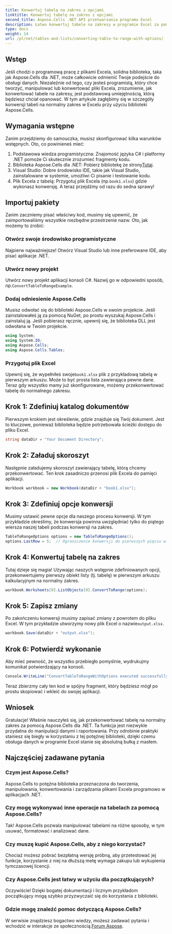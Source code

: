 ```yaml
---
title: Konwertuj tabelę na zakres z opcjami
linktitle: Konwertuj tabelę na zakres z opcjami
second_title: Aspose.Cells .NET API przetwarzania programu Excel
description: Łatwo konwertuj tabele na zakresy w programie Excel za pomocą Aspose.Cells dla .NET ze wskazówkami krok po kroku. Udoskonal swoje umiejętności manipulowania danymi w programie Excel.
type: docs
weight: 14
url: /pl/net/tables-and-lists/converting-table-to-range-with-options/
---
```

## Wstęp
Jeśli chodzi o programową pracę z plikami Excela, solidna biblioteka, taka jak Aspose.Cells dla .NET, może całkowicie odmienić Twoje podejście do obsługi danych. Niezależnie od tego, czy jesteś programistą, który chce tworzyć, manipulować lub konwertować pliki Excela, zrozumienie, jak konwertować tabele na zakresy, jest podstawową umiejętnością, którą będziesz chciał opanować. W tym artykule zagłębimy się w szczegóły konwersji tabeli na normalny zakres w Excelu przy użyciu biblioteki Aspose.Cells. 
## Wymagania wstępne
Zanim przejdziemy do samouczka, musisz skonfigurować kilka warunków wstępnych. Oto, co powinieneś mieć:
1. Podstawowa wiedza programistyczna: Znajomość języka C# i platformy .NET pomoże Ci skutecznie zrozumieć fragmenty kodu.
2.  Biblioteka Aspose.Cells dla .NET: Pobierz bibliotekę ze strony[Tutaj](https://releases.aspose.com/cells/net/). 
3. Visual Studio: Dobre środowisko IDE, takie jak Visual Studio, zainstalowane w systemie, umożliwi Ci pisanie i testowanie kodu.
4.  Plik Excela z tabelą: Przygotuj plik Excela (np.`book1.xlsx`) gdzie wykonasz konwersję.
A teraz przejdźmy od razu do sedna sprawy!
## Importuj pakiety
Zanim zaczniemy pisać właściwy kod, musimy się upewnić, że zaimportowaliśmy wszystkie niezbędne przestrzenie nazw. Oto, jak możemy to zrobić:
### Otwórz swoje środowisko programistyczne
Najpierw najważniejsze! Otwórz Visual Studio lub inne preferowane IDE, aby pisać aplikacje .NET. 
### Utwórz nowy projekt
 Utwórz nowy projekt aplikacji konsoli C#. Nazwij go w odpowiedni sposób, np.`ConvertTableToRangeExample`.
### Dodaj odniesienie Aspose.Cells
Musisz odwołać się do biblioteki Aspose.Cells w swoim projekcie. Jeśli zainstalowałeś ją za pomocą NuGet, po prostu wyszukaj Aspose.Cells i zainstaluj ją. Jeśli pobierasz ręcznie, upewnij się, że biblioteka DLL jest odwołana w Twoim projekcie.
```csharp
using System;
using System.IO;
using Aspose.Cells;
using Aspose.Cells.Tables;
```
### Przygotuj plik Excel
 Upewnij się, że wypełniłeś swoje`book1.xlsx` plik z przykładową tabelą w pierwszym arkuszu. Może to być prosta lista zawierająca pewne dane.
Teraz gdy wszystko mamy już skonfigurowane, możemy przekonwertować tabelę do normalnego zakresu.
## Krok 1: Zdefiniuj katalog dokumentów
Pierwszym krokiem jest określenie, gdzie znajduje się Twój dokument. Jest to kluczowe, ponieważ biblioteka będzie potrzebowała ścieżki dostępu do pliku Excel.
```csharp
string dataDir = "Your Document Directory";
```
## Krok 2: Załaduj skoroszyt
Następnie załadujemy skoroszyt zawierający tabelę, którą chcemy przekonwertować. Ten krok zasadniczo przenosi plik Excela do pamięci aplikacji.
```csharp
Workbook workbook = new Workbook(dataDir + "book1.xlsx");
```
## Krok 3: Zdefiniuj opcje konwersji
Musimy ustawić pewne opcje dla naszego procesu konwersji. W tym przykładzie określimy, że konwersja powinna uwzględniać tylko do piątego wiersza naszej tabeli podczas konwersji na zakres.
```csharp
TableToRangeOptions options = new TableToRangeOptions();
options.LastRow = 5;  // Ograniczenie konwersji do pierwszych pięciu wierszy
```
## Krok 4: Konwertuj tabelę na zakres
Tutaj dzieje się magia! Używając naszych wstępnie zdefiniowanych opcji, przekonwertujemy pierwszy obiekt listy (tj. tabelę) w pierwszym arkuszu kalkulacyjnym na normalny zakres.
```csharp
workbook.Worksheets[0].ListObjects[0].ConvertToRange(options);
```
## Krok 5: Zapisz zmiany
Po zakończeniu konwersji musimy zapisać zmiany z powrotem do pliku Excel. W tym przykładzie utworzymy nowy plik Excel o nazwie`output.xlsx`.
```csharp
workbook.Save(dataDir + "output.xlsx");
```
## Krok 6: Potwierdź wykonanie
Aby mieć pewność, że wszystko przebiegło pomyślnie, wydrukujmy komunikat potwierdzający na konsoli.
```csharp
Console.WriteLine("ConvertTableToRangeWithOptions executed successfully.\r\n");
```
Teraz zbierzmy cały ten kod w spójny fragment, który będziesz mógł po prostu skopiować i wkleić do swojej aplikacji.
## Wniosek
Gratulacje! Właśnie nauczyłeś się, jak przekonwertować tabelę na normalny zakres za pomocą Aspose.Cells dla .NET. Ta funkcja jest niezwykle przydatna do manipulacji danymi i raportowania. Przy odrobinie praktyki staniesz się biegły w korzystaniu z tej potężnej biblioteki, dzięki czemu obsługa danych w programie Excel stanie się absolutną bułką z masłem.
## Najczęściej zadawane pytania
### Czym jest Aspose.Cells?
Aspose.Cells to potężna biblioteka przeznaczona do tworzenia, manipulowania, konwertowania i zarządzania plikami Excela programowo w aplikacjach .NET.
### Czy mogę wykonywać inne operacje na tabelach za pomocą Aspose.Cells?
Tak! Aspose.Cells pozwala manipulować tabelami na różne sposoby, w tym usuwać, formatować i analizować dane.
### Czy muszę kupić Aspose.Cells, aby z niego korzystać?
Chociaż możesz pobrać bezpłatną wersję próbną, aby przetestować jej funkcje, korzystanie z niej na dłuższą metę wymaga zakupu lub wykupienia tymczasowej licencji.
### Czy Aspose.Cells jest łatwy w użyciu dla początkujących?
Oczywiście! Dzięki bogatej dokumentacji i licznym przykładom początkujący mogą szybko przyzwyczaić się do korzystania z biblioteki.
### Gdzie mogę znaleźć pomoc dotyczącą Aspose.Cells?
 W serwisie znajdziesz bogactwo wiedzy, możesz zadawać pytania i wchodzić w interakcje ze społecznością.[Forum Aspose](https://forum.aspose.com/c/cells/9).
